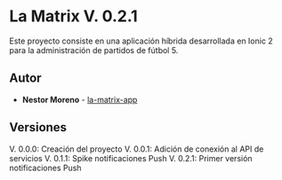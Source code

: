 

# La Matrix V. 0.2.1

Este proyecto consiste en una aplicación híbrida desarrollada en Ionic 2 para la administración de partidos de fútbol 5.

## Autor

* **Nestor Moreno** - [la-matrix-app](https://github.com/NestorMoreno/la-matrix-app)


## Versiones

V. 0.0.0: Creación del proyecto
V. 0.0.1: Adición de conexión al API de servicios
V. 0.1.1: Spike notificaciones Push
V. 0.2.1: Primer versión notificaciones Push

